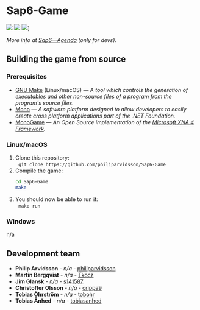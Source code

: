 # Sap6-Game

[![](https://img.shields.io/travis/philiparvidsson/Sap6-Game.svg)](https://travis-ci.org/philiparvidsson/Sap6-Game)
[![](https://img.shields.io/github/license/philiparvidsson/Sap6-Game.svg)](https://tldrlegal.com/license/mit-license)
[![](https://img.shields.io/waffle/label/philiparvidsson/Sap6-Game/in%20progress.svg)](https://waffle.io/philiparvidsson/Sap6-Game)]

*More info at [Sap6—Agenda](https://paper.dropbox.com/doc/Sap6Agenda-IVHtFon27xPOxeDWtnWZs) (only for devs).*

## Building the game from source

### Prerequisites

* [GNU Make](https://www.gnu.org/software/make/) (Linux/macOS) — *A tool which controls the generation of executables and other non-source files of a program from the program's source files.*
* [Mono](http://www.mono-project.com/) — *A software platform designed to allow developers to easily create cross platform applications part of the .NET Foundation.*
* [MonoGame](http://www.monogame.net/) — *An Open Source implementation of the [Microsoft XNA 4 Framework](https://en.wikipedia.org/wiki/Microsoft_XNA).*

### Linux/macOS

1. Clone this repository:  
   `git clone https://github.com/philiparvidsson/Sap6-Game`
2. Compile the game:  
   ```bash
   cd Sap6-Game
   make
   ```
3. You should now be able to run it:  
   `make run`
   
### Windows

n/a

## Development team

* **Philip Arvidsson** - *n/a* - [philiparvidsson](https://github.com/philiparvidsson)
* **Martin Bergqvist** - *n/a* - [Tkocz](https://github.com/Tkocz)
* **Jim Glansk** - *n/a* - [s141587](https://github.com/s141587)
* **Christoffer Olsson** - *n/a* - [crippa9](https://github.com/crippa9)
* **Tobias Öhrström** - *n/a* - [tobohr](https://github.com/tobohr)
* **Tobias Ånhed** - *n/a* - [tobiasanhed](https://github.com/tobiasanhed)
